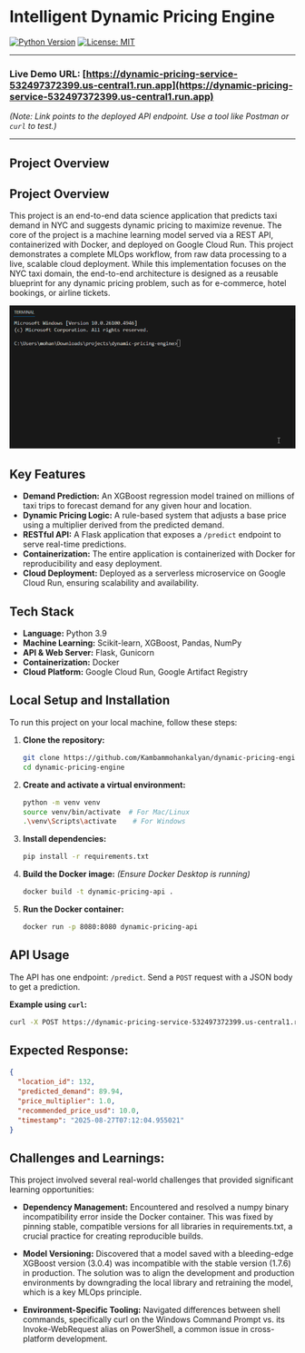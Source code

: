 # Intelligent Dynamic Pricing Engine

[![Python Version](https://img.shields.io/badge/Python-3.9-blue.svg)](https://www.python.org/downloads/release/python-390/)
[![License: MIT](https://img.shields.io/badge/License-MIT-yellow.svg)](https://opensource.org/licenses/MIT)

---

### **Live Demo URL:** [https://dynamic-pricing-service-532497372399.us-central1.run.app](https://dynamic-pricing-service-532497372399.us-central1.run.app)

_(Note: Link points to the deployed API endpoint. Use a tool like Postman or `curl` to test.)_

---

## Project Overview

## Project Overview

This project is an end-to-end data science application that predicts taxi demand in NYC and suggests dynamic pricing to maximize revenue. The core of the project is a machine learning model served via a REST API, containerized with Docker, and deployed on Google Cloud Run. This project demonstrates a complete MLOps workflow, from raw data processing to a live, scalable cloud deployment. While this implementation focuses on the NYC taxi domain, the end-to-end architecture is designed as a reusable blueprint for any dynamic pricing problem, such as for e-commerce, hotel bookings, or airline tickets.

![API Demo](demo.gif)

## Key Features

- **Demand Prediction:** An XGBoost regression model trained on millions of taxi trips to forecast demand for any given hour and location.
- **Dynamic Pricing Logic:** A rule-based system that adjusts a base price using a multiplier derived from the predicted demand.
- **RESTful API:** A Flask application that exposes a `/predict` endpoint to serve real-time predictions.
- **Containerization:** The entire application is containerized with Docker for reproducibility and easy deployment.
- **Cloud Deployment:** Deployed as a serverless microservice on Google Cloud Run, ensuring scalability and availability.

## Tech Stack

- **Language:** Python 3.9
- **Machine Learning:** Scikit-learn, XGBoost, Pandas, NumPy
- **API & Web Server:** Flask, Gunicorn
- **Containerization:** Docker
- **Cloud Platform:** Google Cloud Run, Google Artifact Registry

## Local Setup and Installation

To run this project on your local machine, follow these steps:

1.  **Clone the repository:**
    ```bash
    git clone https://github.com/Kambammohankalyan/dynamic-pricing-engine.git
    cd dynamic-pricing-engine
    ```
2.  **Create and activate a virtual environment:**
    ```bash
    python -m venv venv
    source venv/bin/activate  # For Mac/Linux
    .\venv\Scripts\activate    # For Windows
    ```
3.  **Install dependencies:**
    ```bash
    pip install -r requirements.txt
    ```
4.  **Build the Docker image:**
    _(Ensure Docker Desktop is running)_
    ```bash
    docker build -t dynamic-pricing-api .
    ```
5.  **Run the Docker container:**
    ```bash
    docker run -p 8080:8080 dynamic-pricing-api
    ```

## API Usage

The API has one endpoint: `/predict`. Send a `POST` request with a JSON body to get a prediction.

**Example using `curl`:**

```bash
curl -X POST https://dynamic-pricing-service-532497372399.us-central1.run.app/predict -H "Content-Type: application/json" -d "{\"location_id\": 132}"
```

## Expected Response:

```json
{
  "location_id": 132,
  "predicted_demand": 89.94,
  "price_multiplier": 1.0,
  "recommended_price_usd": 10.0,
  "timestamp": "2025-08-27T07:12:04.955021"
}
```

## Challenges and Learnings:

This project involved several real-world challenges that provided significant learning opportunities:

- **Dependency Management:** Encountered and resolved a numpy binary incompatibility error inside the Docker container. This was fixed by pinning stable, compatible versions for all libraries in requirements.txt, a crucial practice for creating reproducible builds.

- **Model Versioning:** Discovered that a model saved with a bleeding-edge XGBoost version (3.0.4) was incompatible with the stable version (1.7.6) in production. The solution was to align the development and production environments by downgrading the local library and retraining the model, which is a key MLOps principle.

- **Environment-Specific Tooling:** Navigated differences between shell commands, specifically curl on the Windows Command Prompt vs. its Invoke-WebRequest alias on PowerShell, a common issue in cross-platform development.
